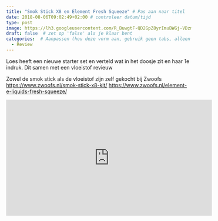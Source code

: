 ```yaml
---
title: "Smok Stick X8 en Element Fresh Squeeze" # Pas aan naar titel
date: 2018-08-06T09:02:49+02:00 # controleer datum/tijd
type: post
image: https://lh3.googleusercontent.com/R_BuwgtF-QD2GpZ8yrImuBWGj-VDzmNLfj9yiaUcTkr8Q_bU__VTwArEQ9YBuGybktO9L92rKXlolI7YnsUTPL7GbmCr7DBH4LWZQ2ZSUH6yoMs-qKrSQUNkMtGceIDyHPYeFxjgJsY6tzOBVpYR4CI8CvgFNzByJk1Yn3BuyUzk7cuU-2zS6lecvwJQeNBoJMC6Hkvr4G8XP1HdrkyIhM6Kp936bnrkzi7aTs7nmOmFo2-kfEaGv4c85K5KDEx6emsOJooVR2qLzwPmlKkG2uxsVv8TDq-nHs_0JjQ1SvBMcw2eLKChBzHpc-BhqSFAu_Ovmwu-dXKph4O2IwYWBs2rOQzYoymrH7Q2u_G2Ozjn_3iHQh7RrsAK7Dz7pYCEncgUEZM8vsKQ--Y5QSip1Fd8WPTqmeH3ZVlJeMTdixPY0rmjJ_3QAuBTjRDuRPRZHLpEFMRUL64ss4ROErljhBC3kwYcMY8trWsx9s89bbNUEnBJ2CHjX_2HIpc5MsHaXpBEg14rmzLaBXo1pMSQjYvygzB3CaLtRS3GVrmzv6ZuIstZUx-Pw0MHyj8LuqvijVmuS42RSHu-ZfS-ZVyBiZVbvzLohZBme37RpNaRN30FWvFapkeGOCDSCcozoG-kSBpKHzi22LM9_c_kv2MgFv9v9t27P35y8A=w1447-h814-no
draft: false  # zet op 'false' als je klaar bent
categories:  # Aanpassen (hou deze vorm aan, gebruik geen tabs, alleen spaties)
  - Review
---
```

Loes heeft een nieuwe starter set en verteld wat in het doosje zit en haar 1e indruk. 
Dit samen met een vloeistof revieuw

Zowel de smok stick als de vloeistof zijn zelf gekocht bij Zwoofs
https://www.zwoofs.nl/smok-stick-x8-kit/
https://www.zwoofs.nl/element-e-liquids-fresh-squeeze/

<iframe width="560" height="315" src="https://www.youtube.com/embed/ROuRKzfc3Os" frameborder="0" allow="autoplay; encrypted-media" allowfullscreen></iframe>
